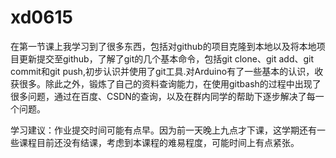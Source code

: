 # xd0615
   
   在第一节课上我学习到了很多东西，包括对github的项目克隆到本地以及将本地项目更新提交至github，了解了git的几个基本命令，包括git clone、git add、git commit和git push,初步认识并使用了git工具.对Arduino有了一些基本的认识，收获很多。除此之外，锻炼了自己的资料查询能力，在使用gitbash的过程中出现了很多问题，通过在百度、CSDN的查询，以及在群内同学的帮助下逐步解决了每一个问题。
   
   学习建议：作业提交时间可能有点早。因为前一天晚上九点才下课，这学期还有一些课程目前还没有结课，考虑到本课程的难易程度，可能时间上有点紧张。
